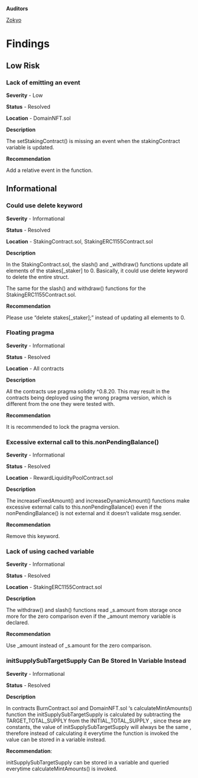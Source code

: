 **Auditors**

[Zokyo](https://x.com/zokyo_io)

# Findings

## Low Risk

### Lack of emitting an event

**Severity** - Low

**Status** - Resolved

**Location** - DomainNFT.sol

**Description**

The setStakingContract() is missing an event when the stakingContract variable is updated.

**Recommendation** 

Add a relative event in the function.

## Informational

### Could use delete keyword

**Severity** - Informational

**Status** - Resolved

**Location** - StakingContract.sol, StakingERC1155Contract.sol

**Description**

In the StakingContract.sol, the slash() and _withdraw() functions update all elements of the stakes[_staker] to 0.
Basically, it could use delete keyword to delete the entire struct.

The same for the slash() and withdraw() functions for the StakingERC1155Contract.sol.

**Recommendation** 

Please use “delete stakes[_staker];” instead of updating all elements to 0.


### Floating pragma

**Severity** - Informational

**Status** - Resolved

**Location** - All contracts

**Description**

All the contracts use pragma solidity ^0.8.20.
This may result in the contracts being deployed using the wrong pragma version, which is different from the one they were tested with.

**Recommendation** 

It is recommended to lock the pragma version.

### Excessive external call to this.nonPendingBalance()

**Severity** - Informational

**Status** - Resolved

**Location** - RewardLiquidityPoolContract.sol

**Description**

The increaseFixedAmount() and increaseDynamicAmount() functions make excessive external calls to this.nonPendingBalance() even if the nonPendingBalance() is not external and it doesn’t validate msg.sender.

**Recommendation** 

Remove this keyword.


### Lack of using cached variable

**Severity** - Informational

**Status** - Resolved

**Location** - StakingERC1155Contract.sol

**Description**

The withdraw() and slash() functions read _s.amount from storage once more for the zero comparison even if the _amount memory variable is declared.

**Recommendation** 

Use _amount instead of _s.amount for the zero comparison.

### initSupplySubTargetSupply Can Be Stored In Variable Instead

**Severity** - Informational

**Status** - Resolved

**Description**

In contracts BurnContract.sol and DomainNFT.sol ‘s calculateMintAmounts() function the initSupplySubTargetSupply  is calculated by subtracting the TARGET_TOTAL_SUPPLY from the INITIAL_TOTAL_SUPPLY , since these are constants,  the value of initSupplySubTargetSupply will always be the same , therefore instead of calculating it everytime the function is invoked the value can be stored in a variable instead.

**Recommendation**: 

initSupplySubTargetSupply  can be stored in a variable and queried everytime calculateMintAmounts() is invoked.


